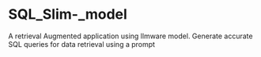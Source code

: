 # SQL_Slim-_model
 A retrieval Augmented application using llmware model. Generate accurate SQL queries for data retrieval  using a prompt
